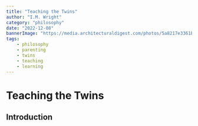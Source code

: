 ```yaml
---
title: "Teaching the Twins"
author: "I.M. Wright"
category: "philosophy"
date: "2022-12-08"
bannerImage: "https://media.architecturaldigest.com/photos/5a8217e3361bde6c53d18e17/master/w_1600%2Cc_limit/GettyImages-688030662.jpg"
tags:
    - philosophy
    - parenting
    - twins
    - teaching
    - learning
---
```


# Teaching the Twins

## Introduction


